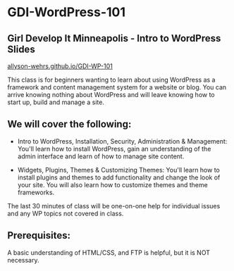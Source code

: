 # GDI-WordPress-101

## Girl Develop It Minneapolis - Intro to WordPress Slides

[allyson-wehrs.github.io/GDI-WP-101](https://allyson-wehrs.github.io/GDI-WP-101/#/beginning-slide)

This class is for beginners wanting to learn about using WordPress as a framework and content management system for a website or blog. You can arrive knowing nothing about WordPress and will leave knowing how to start up, build and manage a site.

## We will cover the following: 
* Intro to WordPress, Installation, Security, Administration & Management: You'll learn how to install WordPress, gain an understanding of the admin interface and learn of how to manage site content.

* Widgets, Plugins, Themes & Customizing Themes: You'll learn how to install plugins and themes to add functionality and change the look of your site. You will also learn how to customize themes and theme frameworks.

The last 30 minutes of class will be one-on-one help for individual issues and any WP topics not covered in class.

## Prerequisites: 

A basic understanding of HTML/CSS, and FTP is helpful, but it is NOT necessary. 
